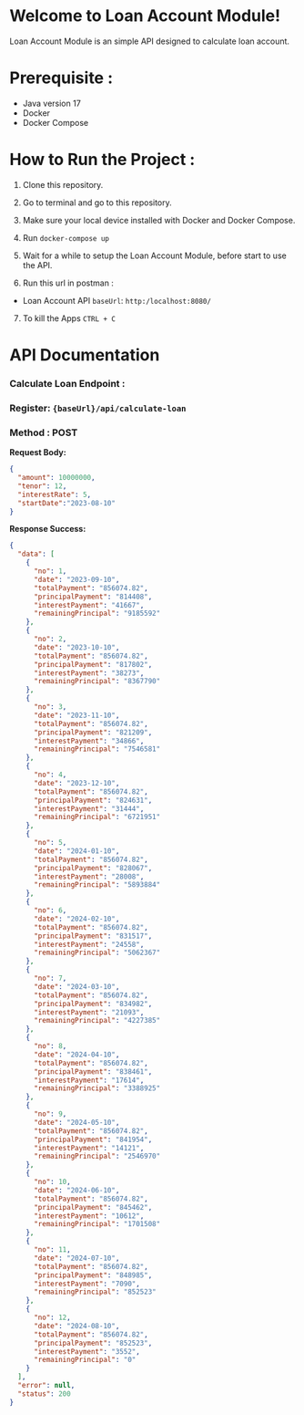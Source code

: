 # Welcome to Loan Account Module!

Loan Account Module is an simple API designed to calculate loan account.


# Prerequisite :
- Java version 17
- Docker
- Docker Compose

# How to Run the Project :

1. Clone this repository.

2. Go to terminal and go to this repository.

3. Make sure your local device installed with Docker and Docker Compose.

4. Run `docker-compose up`

5. Wait for a while to setup the Loan Account Module, before start to use the API.

6. Run this url in postman :
- Loan Account API `baseUrl`: `http:/localhost:8080/`

7. To kill the Apps `CTRL + C`

# API Documentation
### Calculate Loan Endpoint :
### Register: `{baseUrl}/api/calculate-loan`
### Method : POST

**Request Body:**
```json
{
  "amount": 10000000,
  "tenor": 12,
  "interestRate": 5,
  "startDate":"2023-08-10"
}
```
**Response Success:**
```json
{
  "data": [
    {
      "no": 1,
      "date": "2023-09-10",
      "totalPayment": "856074.82",
      "principalPayment": "814408",
      "interestPayment": "41667",
      "remainingPrincipal": "9185592"
    },
    {
      "no": 2,
      "date": "2023-10-10",
      "totalPayment": "856074.82",
      "principalPayment": "817802",
      "interestPayment": "38273",
      "remainingPrincipal": "8367790"
    },
    {
      "no": 3,
      "date": "2023-11-10",
      "totalPayment": "856074.82",
      "principalPayment": "821209",
      "interestPayment": "34866",
      "remainingPrincipal": "7546581"
    },
    {
      "no": 4,
      "date": "2023-12-10",
      "totalPayment": "856074.82",
      "principalPayment": "824631",
      "interestPayment": "31444",
      "remainingPrincipal": "6721951"
    },
    {
      "no": 5,
      "date": "2024-01-10",
      "totalPayment": "856074.82",
      "principalPayment": "828067",
      "interestPayment": "28008",
      "remainingPrincipal": "5893884"
    },
    {
      "no": 6,
      "date": "2024-02-10",
      "totalPayment": "856074.82",
      "principalPayment": "831517",
      "interestPayment": "24558",
      "remainingPrincipal": "5062367"
    },
    {
      "no": 7,
      "date": "2024-03-10",
      "totalPayment": "856074.82",
      "principalPayment": "834982",
      "interestPayment": "21093",
      "remainingPrincipal": "4227385"
    },
    {
      "no": 8,
      "date": "2024-04-10",
      "totalPayment": "856074.82",
      "principalPayment": "838461",
      "interestPayment": "17614",
      "remainingPrincipal": "3388925"
    },
    {
      "no": 9,
      "date": "2024-05-10",
      "totalPayment": "856074.82",
      "principalPayment": "841954",
      "interestPayment": "14121",
      "remainingPrincipal": "2546970"
    },
    {
      "no": 10,
      "date": "2024-06-10",
      "totalPayment": "856074.82",
      "principalPayment": "845462",
      "interestPayment": "10612",
      "remainingPrincipal": "1701508"
    },
    {
      "no": 11,
      "date": "2024-07-10",
      "totalPayment": "856074.82",
      "principalPayment": "848985",
      "interestPayment": "7090",
      "remainingPrincipal": "852523"
    },
    {
      "no": 12,
      "date": "2024-08-10",
      "totalPayment": "856074.82",
      "principalPayment": "852523",
      "interestPayment": "3552",
      "remainingPrincipal": "0"
    }
  ],
  "error": null,
  "status": 200
}
```




